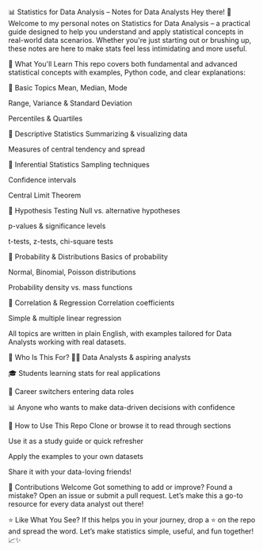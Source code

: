 📊 Statistics for Data Analysis – Notes for Data Analysts
Hey there! 👋
Welcome to my personal notes on Statistics for Data Analysis – a practical guide designed to help you understand and apply statistical concepts in real-world data scenarios. Whether you're just starting out or brushing up, these notes are here to make stats feel less intimidating and more useful.

📘 What You'll Learn
This repo covers both fundamental and advanced statistical concepts with examples, Python code, and clear explanations:

🔹 Basic Topics
Mean, Median, Mode

Range, Variance & Standard Deviation

Percentiles & Quartiles

🔹 Descriptive Statistics
Summarizing & visualizing data

Measures of central tendency and spread

🔹 Inferential Statistics
Sampling techniques

Confidence intervals

Central Limit Theorem

🔹 Hypothesis Testing
Null vs. alternative hypotheses

p-values & significance levels

t-tests, z-tests, chi-square tests

🔹 Probability & Distributions
Basics of probability

Normal, Binomial, Poisson distributions

Probability density vs. mass functions

🔹 Correlation & Regression
Correlation coefficients

Simple & multiple linear regression

All topics are written in plain English, with examples tailored for Data Analysts working with real datasets.

🎯 Who Is This For?
🧑‍💻 Data Analysts & aspiring analysts

🎓 Students learning stats for real applications

🔄 Career switchers entering data roles

📊 Anyone who wants to make data-driven decisions with confidence

🚀 How to Use This Repo
Clone or browse it to read through sections

Use it as a study guide or quick refresher

Apply the examples to your own datasets

Share it with your data-loving friends!

🤝 Contributions Welcome
Got something to add or improve? Found a mistake?
Open an issue or submit a pull request. Let’s make this a go-to resource for every data analyst out there!

⭐ Like What You See?
If this helps you in your journey, drop a ⭐ on the repo and spread the word. Let’s make statistics simple, useful, and fun together! 📈✨


